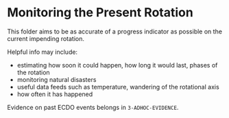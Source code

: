 # Monitoring the Present Rotation

This folder aims to be as accurate of a progress indicator as possible on the current impending rotation.

Helpful info may include:
- estimating how soon it could happen, how long it would last, phases of the rotation
- monitoring natural disasters
- useful data feeds such as temperature, wandering of the rotational axis
- how often it has happened

Evidence on past ECDO events belongs in `3-ADHOC-EVIDENCE`.
